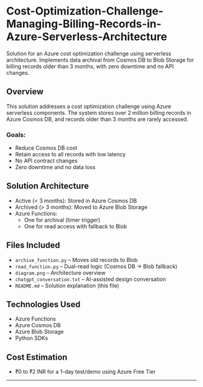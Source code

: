 # Cost-Optimization-Challenge-Managing-Billing-Records-in-Azure-Serverless-Architecture
Solution for an Azure cost optimization challenge using serverless architecture. Implements data archival from Cosmos DB to Blob Storage for billing records older than 3 months, with zero downtime and no API changes.
## Overview

This solution addresses a cost optimization challenge using Azure serverless components. The system stores over 2 million billing records in Azure Cosmos DB, and records older than 3 months are rarely accessed.

### Goals:
- Reduce Cosmos DB cost
- Retain access to all records with low latency
- No API contract changes
- Zero downtime and no data loss

## Solution Architecture

- Active (< 3 months): Stored in Azure Cosmos DB
- Archived (> 3 months): Moved to Azure Blob Storage
- Azure Functions:
  - One for archival (timer trigger)
  - One for read access with fallback to Blob

## Files Included

- `archive_function.py` – Moves old records to Blob
- `read_function.py` – Dual-read logic (Cosmos DB → Blob fallback)
- `diagram.png` – Architecture overview
- `chatgpt_conversation.txt` – AI-assisted design conversation
- `README.md` – Solution explanation (this file)

## Technologies Used

- Azure Functions
- Azure Cosmos DB
- Azure Blob Storage
- Python SDKs

## Cost Estimation

- ₹0 to ₹2 INR for a 1-day test/demo using Azure Free Tier

---
